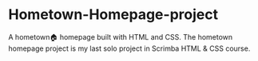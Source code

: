 #                             Hometown-Homepage-project
A hometown🏠 homepage built with HTML and CSS.
The hometown homepage project is my last solo project in Scrimba HTML & CSS course.

